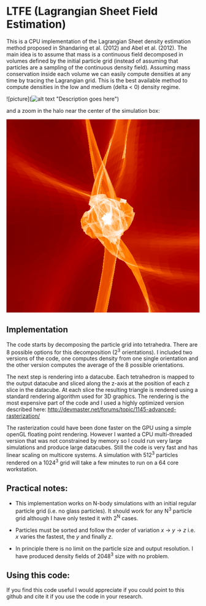 # LTFE (Lagrangian Sheet Field Estimation)

This is a CPU implementation of the Lagrangian Sheet density estimation method proposed in Shandaring et al. (2012) and Abel et al. (2012). The main idea is to assume that mass is a continuous field decomposed in volumes defined by the initial particle grid (instead of assuming that particles are a sampling of the continuous density field). Assuming mass conservation inside each volume we can easily compute densities at any time by tracing the Lagrangian grid. This is the best available method to compute densities in the low and medium (delta < 0) density regime.

![picture](![alt text](screenshots/filename.png "Description goes here") "Description goes here")

and a zoom in the halo near the center of the simulation box:

![picture](images/COSMO_FIRE_016_HR_zoom1.png "Description goes here")

## Implementation

The code starts by decomposing the particle grid into tetrahedra. There are 8 possible options for this decomposition (2<sup>3</sup> orientations). I included two versions of the code, one computes density from one single orientation and the other version computes the average of the 8 possible orientations.

The next step is rendering into a datacube. Each tetrahedron is mapped to the output datacube and sliced along the z-axis at the position of each z slice in the datacube. At each slice the resulting triangle is rendered using a standard rendering algorithm used for 3D graphics. The rendering is the most expensive part of the code and I used a highly optimized version described here: http://devmaster.net/forums/topic/1145-advanced-rasterization/

The rasterization could have been done faster on the GPU using a simple openGL floating point rendering. However I wanted a CPU multi-threaded version that was not constrained by memory so I could run very large simulations and produce large datacubes. Still the code is very fast and has linear scaling on multicore systems. A simulation with 512<sup>3</sup> particles rendered on a 1024<sup>3</sup> grid will take a few minutes to run on a 64 core workstation.

## Practical notes:

* This implementation works on N-body simulations with an initial regular particle grid (i.e. no glass particles). It should work for any N<sup>3</sup> particle grid although I have only tested it with 2<sup>N</sup> cases. 

* Particles must be sorted and follow the order of variation _x_ -> _y_ -> _z_ i.e. _x_ varies the fastest, the _y_ and finally _z_.

* In principle there is no limit on the particle size and output resolution. I have produced density fields of 2048<sup>3</sup> size with no problem.

## Using this code:

If you find this code useful I would appreciate if you could point to this github and cite it if you use the code in your research.
